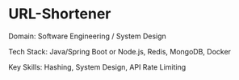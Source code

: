 # URL-Shortener
Domain:
Software Engineering / System Design

Tech Stack:
Java/Spring Boot or Node.js, Redis, MongoDB, Docker

Key Skills:
Hashing, System Design, API Rate Limiting
